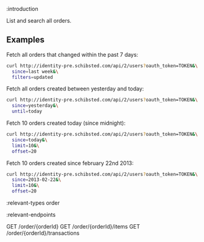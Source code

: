 :introduction

List and search all orders.

## Examples

Fetch all orders that changed within the past 7 days:

```sh
curl http://identity-pre.schibsted.com/api/2/users?oauth_token=TOKEN&\
  since=last week&\
  filters=updated
```

Fetch all orders created between yesterday and today:

```sh
curl http://identity-pre.schibsted.com/api/2/users?oauth_token=TOKEN&\
  since=yesterday&\
  until=today
```

Fetch 10 orders created today (since midnight):

```sh
curl http://identity-pre.schibsted.com/api/2/users?oauth_token=TOKEN&\
  since=today&\
  limit=10&\
  offset=20
```

Fetch 10 orders created since february 22nd 2013:

```sh
curl http://identity-pre.schibsted.com/api/2/users?oauth_token=TOKEN&\
  since=2013-02-22&\
  limit=10&\
  offset=20
```

:relevant-types order

:relevant-endpoints

GET /order/{orderId}
GET /order/{orderId}/items
GET /order/{orderId}/transactions
